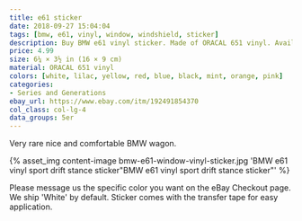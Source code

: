 ```yaml
---
title: e61 sticker
date: 2018-09-27 15:04:04
tags: [bmw, e61, vinyl, window, windshield, sticker]
description: Buy BMW e61 vinyl sticker. Made of ORACAL 651 vinyl. Available in different colors.
price: 4.99
size: 6¼ × 3½ in (16 × 9 cm)
material: ORACAL 651 vinyl
colors: [white, lilac, yellow, red, blue, black, mint, orange, pink]
categories:
- Series and Generations
ebay_url: https://www.ebay.com/itm/192491854370
col_class: col-lg-4
data_groups: 5er
---
```


Very rare nice and comfortable BMW wagon.

<!-- more -->
{% asset_img content-image bmw-e61-window-vinyl-sticker.jpg 'BMW e61 vinyl sport drift stance sticker"BMW e61 vinyl sport drift stance sticker"' %}

Please message us the specific color you want on the eBay Checkout page. We ship 'White' by default. Sticker comes with the transfer tape for easy application.
